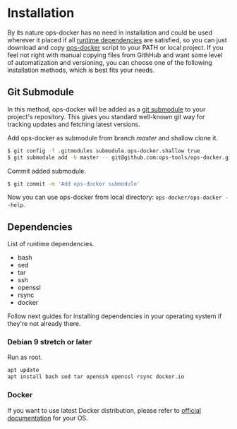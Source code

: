 # Installation

By its nature ops-docker has no need in installation and could be used wherever it placed if all [runtime dependencies](#dependencies) are satisfied, so you can just download and copy [ops-docker](../ops-docker) script to your PATH or local project. If you feel not right with manual copying files from GithHub and want some level of automatization and versioning, you can choose one of the following installation methods, which is best fits your needs.

## Git Submodule

In this method, ops-docker will be added as a [git submodule](https://git-scm.com/book/en/v2/Git-Tools-Submodules) to your project's repository. This gives you standard well-known git way for tracking updates and fetching latest versions.

Add ops-docker as submodule from branch *master* and shallow clone it.

```sh
$ git config -f .gitmodules submodule.ops-docker.shallow true
$ git submodule add -b master -- git@github.com:ops-tools/ops-docker.git ops-docker
```

Commit added submodule.

```sh
$ git commit -m 'Add ops-docker submodule'
```

Now you can use ops-docker from local directory: `ops-docker/ops-docker --help`.

## Dependencies

List of runtime dependencies.

 - bash
 - sed
 - tar
 - ssh
 - openssl
 - rsync
 - docker

Follow next guides for installing dependencies in your operating system if they're not already there.

### Debian 9 stretch or later

Run as root.

```sh
apt update
apt install bash sed tar openssh openssl rsync docker.io
```

### Docker

If you want to use latest Docker distribution, please refer to [official documentation](https://docs.docker.com/install/) for your OS.
